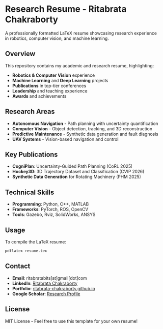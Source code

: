 # Research Resume - Ritabrata Chakraborty

A professionally formatted LaTeX resume showcasing research experience in robotics, computer vision, and machine learning.

## Overview

This repository contains my academic and research resume, highlighting:
- **Robotics & Computer Vision** experience
- **Machine Learning** and **Deep Learning** projects
- **Publications** in top-tier conferences
- **Leadership** and teaching experience
- **Awards** and achievements

## Research Areas

- **Autonomous Navigation** - Path planning with uncertainty quantification
- **Computer Vision** - Object detection, tracking, and 3D reconstruction
- **Predictive Maintenance** - Synthetic data generation and fault diagnosis
- **UAV Systems** - Vision-based navigation and control

## Key Publications

- **CogniPlan**: Uncertainty-Guided Path Planning (CoRL 2025)
- **Hockey3D**: 3D Trajectory Dataset and Classification (CVIP 2026)
- **Synthetic Data Generation** for Rotating Machinery (PHM 2025)

## Technical Skills

- **Programming**: Python, C++, MATLAB
- **Frameworks**: PyTorch, ROS, OpenCV
- **Tools**: Gazebo, Rviz, SolidWorks, ANSYS

## Usage

To compile the LaTeX resume:

```bash
pdflatex resume.tex
```

## Contact

- **Email**: ritabratabits[at]gmail[dot]com
- **LinkedIn**: [Ritabrata Chakraborty](https://www.linkedin.com/in/ritabrata-chakraborty-a63268251/)
- **Portfolio**: [ritabrata-chakraborty.github.io](https://ritabrata-chakraborty.github.io/Portfolio/)
- **Google Scholar**: [Research Profile](https://scholar.google.com/citations?user=JikCewwAAAAJ&hl=en)

## License

MIT License - Feel free to use this template for your own resume!
